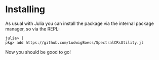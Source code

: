 # Installing

As usual with Julia you can install the package via the internal package manager, so via the REPL:

```
julia> ]
pkg> add https://github.com/LudwigBoess/SpectralCRsUtility.jl
```

Now you should be good to go!